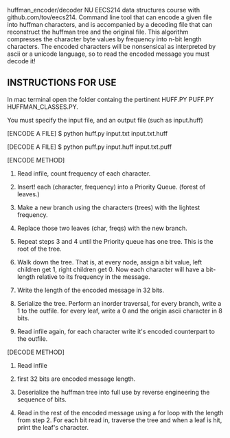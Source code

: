 huffman_encoder/decoder
NU EECS214 data structures course with github.com/tov/eecs214. Command line tool that can encode a given file into huffman characters, and is accompanied by a decoding file that can reconstruct the huffman tree and the original file. This algorithm compresses the character byte values by frequency into n-bit length characters. The encoded characters will be nonsensical as interpreted by ascii or a unicode language, so to read the encoded message you must decode it!

## INSTRUCTIONS FOR USE
In mac terminal open the folder containg the pertinent HUFF.PY PUFF.PY HUFFMAN_CLASSES.PY.

You must specify the input file, and an output file (such as input.huff)

[ENCODE A FILE]
$ python huff.py input.txt input.txt.huff

[DECODE A FILE]
$ python puff.py input.huff input.txt.puff

[ENCODE METHOD]
1. Read infile, count frequency of each character.

2. Insert! each (character, frequency) into a Priority Queue. (forest of leaves.)

3. Make a new branch using the characters (trees) with the lightest frequency.

4. Replace those two leaves (char, freqs) with the new branch.

5. Repeat steps 3 and 4 until the Priority queue has one tree. This is the root of the tree.

6. Walk down the tree. That is, at every node, assign a bit value, left children get 1, right children get 0. Now each character will have a bit-length relative to its frequency in the message.

8. Write the length of the encoded message in 32 bits.

7. Serialize the tree. Perform an inorder traversal, for every branch, write a 1 to the outfile. for every leaf, write a 0 and the origin ascii character in 8 bits.

9. Read infile again, for each character write it's encoded counterpart to the outfile.

[DECODE METHOD]
1. Read infile

2. first 32 bits are encoded message length.

3. Deserialize the huffman tree into full use by reverse engineering the sequence of bits.

4. Read in the rest of the encoded message using a for loop with the length from step 2. For each bit read in, traverse the tree and when a leaf is hit, print the leaf's character.
